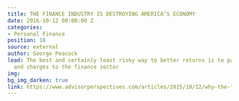 ```yaml
---
title: THE FINANCE INDUSTRY IS DESTROYING AMERICA’S ECONOMY
date: 2016-10-12 00:00:00 Z
categories:
- Personal Finance
position: 18
source: external
author: George Peacock
lead: The best and certainly least risky way to better returns is to pay less in fees
  and charges to the finance sector
img: 
bg_img_darken: true
link: https://www.advisorperspectives.com/articles/2015/10/12/why-the-finance-industry-is-destroying-america-s-economy
---
```


